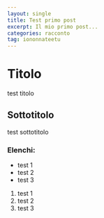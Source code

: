 ```yaml
---
layout: single
title: Test primo post
excerpt: Il mio primo post...
categories: racconto
tag: iononnateetu
---
```


# Titolo

test titolo

## Sottotitolo

test sottotitolo

### Elenchi:

* test 1
* test 2
* test 3
 
1. test 1
2. test 2
3. test 3



